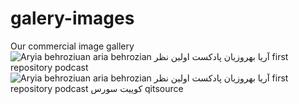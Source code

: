 # galery-images
Our commercial image gallery
<img src="https://up.20script.ir/file/1bcd-InShot-20230430-042925985.jpg" alt="Aryia behroziuan aria behrozian آریا بهروزیان پادکست اولین نظر first repository podcast"/>
<img src="https://up.20script.ir/file/3275-oneart.jpg" alt="Aryia behroziuan aria behrozian آریا بهروزیان پادکست اولین نظر first repository podcast کوییت سورس qitsource"/>
